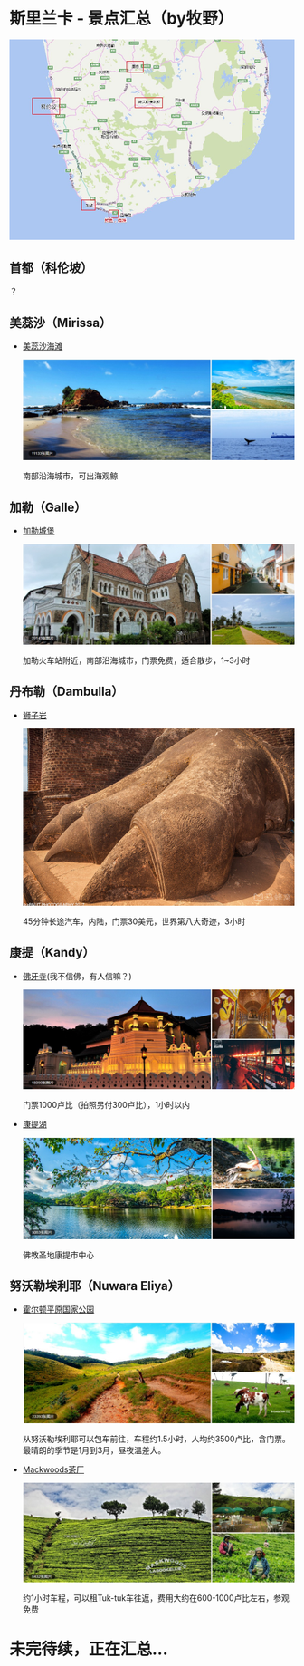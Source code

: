 # 斯里兰卡 - 景点汇总（by牧野）

![](2.jpg)

## 首都（科伦坡）

？

## 美蕊沙（Mirissa）

- [美蕊沙海滩](http://www.mafengwo.cn/poi/35163.html)

  ![](美蕊沙海滩.jpg)

  南部沿海城市，可出海观鲸

## 加勒（Galle）

- [加勒城堡](http://www.mafengwo.cn/poi/34904.html)

  ![](加勒城堡.jpg)

  加勒火车站附近，南部沿海城市，门票免费，适合散步，1~3小时

## 丹布勒（Dambulla）

- [狮子岩](http://www.mafengwo.cn/poi/6661514.html)

  ![](狮子岩.jpeg)

  45分钟长途汽车，内陆，门票30美元，世界第八大奇迹，3小时

## 康提（Kandy）

- [佛牙寺](http://www.mafengwo.cn/poi/34893.html)(我不信佛，有人信嘛？)

  ![](佛牙寺.jpg)

  门票1000卢比（拍照另付300卢比），1小时以内

- [康提湖](http://www.mafengwo.cn/poi/35174.html)

  ![](康提湖.jpg)

  佛教圣地康提市中心

## 努沃勒埃利耶（Nuwara Eliya）

- [霍尔顿平原国家公园](http://www.mafengwo.cn/poi/5442864.html)

  ![](霍尔顿平原.jpg)

  从努沃勒埃利耶可以包车前往，车程约1.5小时，人均约3500卢比，含门票。最晴朗的季节是1月到3月，昼夜温差大。

- [Mackwoods茶厂](http://www.mafengwo.cn/poi/5485575.html)

  ![](Mackwoods茶厂.jpg)

  约1小时车程，可以租Tuk-tuk车往返，费用大约在600-1000卢比左右，参观免费





# 未完待续，正在汇总...